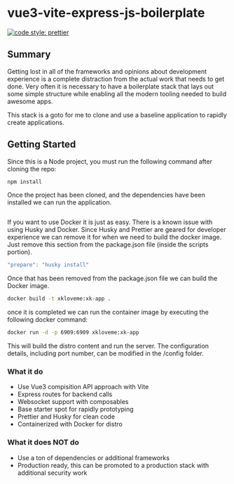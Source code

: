# vue3-vite-express-js-boilerplate

[![code style: prettier](https://img.shields.io/badge/code_style-prettier-ff69b4.svg?style=flat-square)](https://github.com/prettier/prettier)

## Summary

Getting lost in all of the frameworks and opinions about development experience is a complete distraction from the actual work that needs to get done. Very often it is necessary to have a boilerplate stack that lays out some simple structure while enabling all the modern tooling needed to build awesome apps.

This stack is a goto for me to clone and use a baseline application to rapidly create applications.

## Getting Started

Since this is a Node project, you must run the following command after cloning the repo:

```bash
npm install
```

Once the project has been cloned, and the dependencies have been installed we can run the application.

```bash

```

If you want to use Docker it is just as easy. There is a known issue with using Husky and Docker. Since Husky and Prettier are geared for developer experience we can remove it for when we need to build the docker image. Just remove this section from the package.json file (inside the scripts portion).

```javascript
"prepare": "husky install"
```

Once that has been removed from the package.json file we can build the Docker image.

```bash
docker build -t xkloveme:xk-app .
```

once it is completed we can run the container image by executing the following docker command:

```bash
docker run -d -p 6909:6909 xkloveme:xk-app
```

This will build the distro content and run the server. The configuration details, including port number, can be modified in the /config folder.

### What it do

- Use Vue3 compisition API approach with Vite
- Express routes for backend calls
- Websocket support with composables
- Base starter spot for rapidly prototyping
- Prettier and Husky for clean code
- Containerized with Docker for distro

### What it does NOT do

- Use a ton of dependencies or additional frameworks
- Production ready, this can be promoted to a production stack with additional security work
